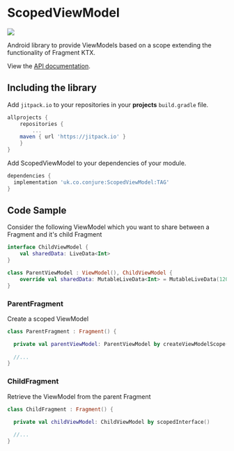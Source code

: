 # ScopedViewModel
[![](https://jitpack.io/v/uk.co.conjure/ScopedViewModel.svg)](https://jitpack.io/#uk.co.conjure/ScopedViewModel)

Android library to provide ViewModels based on a scope extending the functionality of Fragment KTX.

View the [API documentation](https://developer.conjure.co.uk/api/ScopedViewModel/index.html).

## Including the library

Add `jitpack.io` to your repositories in your **projects** `build.gradle` file.
```gradle
allprojects {
    repositories {
	    ...
    maven { url 'https://jitpack.io' }
    }
}
```
Add ScopedViewModel to your dependencies of your module.
```gradle
dependencies {
  implementation 'uk.co.conjure:ScopedViewModel:TAG'
}
```

## Code Sample

Consider the following ViewModel which you want to share between a Fragment and it's child Fragment

```kotlin
interface ChildViewModel {
    val sharedData: LiveData<Int>
}

class ParentViewModel : ViewModel(), ChildViewModel {
    override val sharedData: MutableLiveData<Int> = MutableLiveData(120)
}
```

### ParentFragment
Create a scoped ViewModel

```kotlin
class ParentFragment : Fragment() {

  private val parentViewModel: ParentViewModel by createViewModelScope()
  
  //...
}
```

### ChildFragment
Retrieve the ViewModel from the parent Fragment

```kotlin
class ChildFragment : Fragment() {

  private val childViewModel: ChildViewModel by scopedInterface()
  
  //...
}
```
